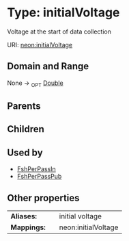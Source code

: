 
# Type: initialVoltage


Voltage at the start of data collection

URI: [neon:initialVoltage](https://data.neonscience.org/initialVoltage)


## Domain and Range

None ->  <sub>OPT</sub> [Double](types/Double.md)

## Parents


## Children


## Used by

 * [FshPerPassIn](FshPerPassIn.md)
 * [FshPerPassPub](FshPerPassPub.md)

## Other properties

|  |  |  |
| --- | --- | --- |
| **Aliases:** | | initial voltage |
| **Mappings:** | | neon:initialVoltage |

